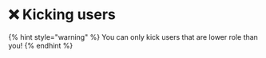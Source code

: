 # ❌ Kicking users

{% hint style="warning" %}
You can only kick users that are lower role than you!
{% endhint %}
